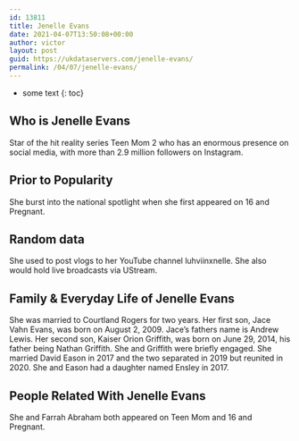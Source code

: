```yaml
---
id: 13811
title: Jenelle Evans
date: 2021-04-07T13:50:08+00:00
author: victor
layout: post
guid: https://ukdataservers.com/jenelle-evans/
permalink: /04/07/jenelle-evans/
---
```


* some text
{: toc}


## Who is Jenelle Evans



Star of the hit reality series Teen Mom 2 who has an enormous presence on social media, with more than 2.9 million followers on Instagram. 

                
                
                
## Prior to Popularity



She burst into the national spotlight when she first appeared on 16 and Pregnant. 

                
                
                
## Random data



She used to post vlogs to her YouTube channel luhviinxnelle. She also would hold live broadcasts via UStream. 

                
                
                
## Family & Everyday Life of Jenelle Evans



She was married to Courtland Rogers for two years. Her first son, Jace Vahn Evans, was born on August 2, 2009. Jace&#8217;s fathers name is Andrew Lewis. Her second son, Kaiser Orion Griffith, was born on June 29, 2014, his father being Nathan Griffith. She and Griffith were briefly engaged. She married David Eason in 2017 and the two separated in 2019 but reunited in 2020. She and Eason had a daughter named Ensley in 2017. 

                
                
                
## People Related With Jenelle Evans



She and Farrah Abraham both appeared on Teen Mom and 16 and Pregnant. 

                
              
            
          
          
          